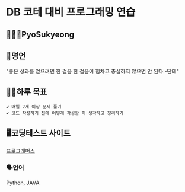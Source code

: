 # DB 코테 대비 프로그래밍 연습

## 🧑🏻‍💻PyoSukyeong

## 🥹명언
"좋은 성과를 얻으려면 한 걸음 한 걸음이 힘차고 충실하지 않으면 안 된다 -단테"


## 💪🏻하루 목표
```
✔️ 매일 2개 이상 문제 풀기
✔️ 코드 작성하기 전에 어떻게 작성할 지 생각하고 정리하기
```

## 🖥️코딩테스트 사이트

[프로그래머스](https://www.programmers.co.kr/)

### 🗣️언어

Python, JAVA
